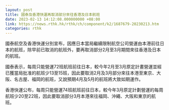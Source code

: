```yaml
---
layout: post
title: 國泰及香港快運再取消部分來往香港及日本航班
date: 2023-02-13 14:12:08.000000000 +08:00
link: https://news.rthk.hk/rthk/ch/component/k2/1687679-20230213.htm
categories: rthk
---
```


國泰航空及香港快運分別宣布，因應日本當局繼續限制航空公司營運由本港前往日本的航班，除早前已取消的航班外，要再取消部分2月至3月期間來往香港及日本的航班。

國泰表示，每周只能營運72班航班前往日本，較今年2月至3月原定計畫營運並經已獲當局批准的航班少13至15班，因此要取消2月及3月部分來往本港至東京、大阪、名古屋、福岡的航班，又說預期4月及5月的航班將大致如期運作。

香港快運公布，每周只能營運74班航班前往日本，較今年3月原定計劃營運的每周航班少20至22班，因此要取消部分3月本港來往福岡、沖繩、大阪和東京的航班。
